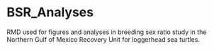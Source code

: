 # BSR_Analyses
RMD used for figures and analyses in breeding sex ratio study in the Northern Gulf of Mexico Recovery Unit for loggerhead sea turtles. 
